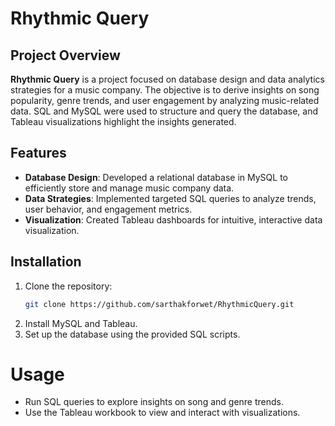 # Rhythmic Query

## Project Overview
**Rhythmic Query** is a project focused on database design and data analytics strategies for a music company. The objective is to derive insights on song popularity, genre trends, and user engagement by analyzing music-related data. SQL and MySQL were used to structure and query the database, and Tableau visualizations highlight the insights generated.

## Features
- **Database Design**: Developed a relational database in MySQL to efficiently store and manage music company data.
- **Data Strategies**: Implemented targeted SQL queries to analyze trends, user behavior, and engagement metrics.
- **Visualization**: Created Tableau dashboards for intuitive, interactive data visualization.

## Installation
1. Clone the repository:
   ```bash
   git clone https://github.com/sarthakforwet/RhythmicQuery.git
   ```
2. Install MySQL and Tableau.
3. Set up the database using the provided SQL scripts.

# Usage
- Run SQL queries to explore insights on song and genre trends.
- Use the Tableau workbook to view and interact with visualizations.
